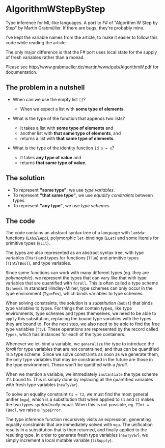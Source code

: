 AlgorithmWStepByStep
====================

Type inference for ML-like languages. A port to F# of "Algorithm W Step by Step" by Martin Grabmüller. If there are bugs, they're probably mine.

I've kept the variable names from the article, to make it easier to follow this code while reading the article.

The only major difference is that the F# port uses local state for the supply of fresh variables rather than a monad.

Please see http://www.grabmueller.de/martin/www/pub/AlgorithmW.pdf for documentation.


The problem in a nutshell
-------------------------

- When can we use the empty list `[]`?
  - When we expect a list with **some type of elements**.

- What is the type of the function that appends two lists?
  - It takes a list with **some type of elements** and 
  - another list with **that same type of elements**, and 
  - returns a list with **that same type of elements**.
 
- What is the type of the identity function `id x = x`?
  - It takes **any type of value** and 
  - returns **that same type of value**.

The solution
------------

- To represent **"some type"**, we use *type variables*.
- To represent **"that same type"**, we use *equality constraints* between types.
- To represent **"any type"**, we use *type schemes*.


The code
--------

The code contains an abstract syntax tree of a language with `lambda`-functions (`EAbs`/`EApp`), polymorphic `let`-bindings (`ELet`) and some literals for primitive types (`ELit`).

The types are also represented as an abstract syntax tree, with type variables (`TVar`) and types for functions (`TFun`) and primitive types (`TInt`/`TBool`), and type variables.

Since some functions can work with many different types (eg. they are *polymorphic*), we represent the types that can vary like that with type variables that are quantified with `forall`. This is often called a type scheme (`Scheme`). In standard Hindley-Milner, type schemes can only occur in the type environment (`TypeEnv`), which binds variables to type schemes. 

When solving constraints, the solution is a *substitution* (`Subst`) that binds type variables to types. For things that contain types, like type environments, type schemes and types themselves, we need to be able to `apply` this subsitution, replacing the bound type variables with the types they are bound to. For the next step, we also need to be able to find the free type variables (`ftv`). These operations are represented by the record called `Types`, which has instances for each of the type containers.

Whenever we let-bind a variable, we `generalize` the type to introduce the *forall* for type variables that are not constrained, and thus can be quantified in a type scheme. Since we solve constraints as soon as we generate them, the only type variables that may be constrained in the future are those in the type environment. These won't be qantified with a *forall*.

When we mention a variable, we immediately `instantiate` the type scheme it's bound to. This is simply done by replacing all the quantified variables with fresh type variables (`newTyVar`).

To solve an equality constraint `t1 = t2`, we must find the most general unifier (`mgu`), which is a substitution that when applied to `t1` and `t2` makes the two types *syntactically* equal. When this is not possible, eg. `TInt = TBool`, we raise a `TypeError`.

The type inference function recursively visits an expression, generating equality constraints that are immediately solved with `mgu`. The unification results in a substitution that is then returned, and finally applied to the resulting type. In order to generate fresh type variables (`newTyVar`), we simply increment a local mutable variable (`tiSupply`).
